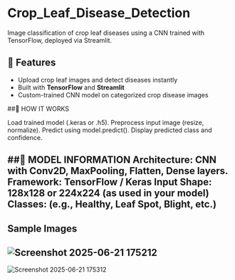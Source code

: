 # Crop_Leaf_Disease_Detection
Image classification of crop leaf diseases using a CNN trained with TensorFlow, deployed via Streamlit.
## 🚀 Features

- Upload crop leaf images and detect diseases instantly
- Built with **TensorFlow** and **Streamlit**
- Custom-trained CNN model on categorized crop disease images


##🧪 HOW IT WORKS

Load trained model (.keras or .h5).
Preprocess input image (resize, normalize).
Predict using model.predict().
Display predicted class and confidence.

##🧠 MODEL INFORMATION
Architecture: CNN with Conv2D, MaxPooling, Flatten, Dense layers.
Framework: TensorFlow / Keras
Input Shape: 128x128 or 224x224 (as used in your model)
Classes: (e.g., Healthy, Leaf Spot, Blight, etc.)
------------------------
Sample Images
------------------------
![Screenshot 2025-06-21 175212](https://github.com/user-attachments/assets/33ee24a0-d176-4eb8-aa5b-0fbb2d0278d2)
----------------------

![Screenshot 2025-06-21 175312](https://github.com/user-attachments/assets/2f86dd33-82ce-44fe-ae2e-e3c91d2d6a07)
